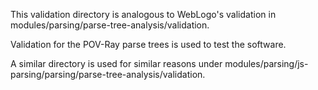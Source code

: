 This validation directory is analogous to WebLogo's validation in modules/parsing/parse-tree-analysis/validation.

Validation for the POV-Ray parse trees is used to test the software.

A similar directory is used for similar reasons under modules/parsing/js-parsing/parsing/parse-tree-analysis/validation.

